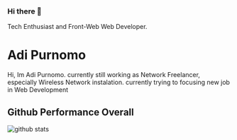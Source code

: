 ### Hi there 👋

Tech Enthusiast and Front-Web Web Developer.

# Adi Purnomo

Hi, Im Adi Purnomo. currently still working as Network Freelancer, especially Wireless Network instalation. currently trying to focusing new job in Web Development

## Github Performance Overall

![github stats](https://github-readme-stats.vercel.app/api?username=medival&show_icons=true)

